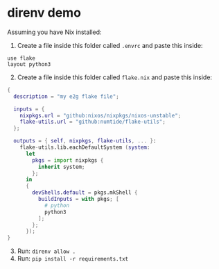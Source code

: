 # direnv demo
Assuming you have Nix installed:
1. Create a file inside this folder called `.envrc` and paste this inside:
```
use flake
layout python3
```

2. Create a file inside this folder called `flake.nix` and paste this inside:
```nix
{
  description = "my e2g flake file";

  inputs = {
    nixpkgs.url = "github:nixos/nixpkgs/nixos-unstable";
    flake-utils.url = "github:numtide/flake-utils";
  };

  outputs = { self, nixpkgs, flake-utils, ... }:
    flake-utils.lib.eachDefaultSystem (system:
      let
        pkgs = import nixpkgs {
          inherit system;
        };
      in
      {
        devShells.default = pkgs.mkShell {
          buildInputs = with pkgs; [
            # python
            python3
          ];
        };
      });
}
```

3. Run: `direnv allow .`
3. Run: `pip install -r requirements.txt`

